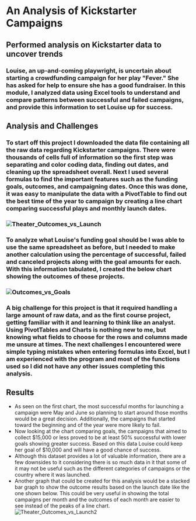 # An Analysis of Kickstarter Campaigns
## Performed analysis on Kickstarter data to uncover trends
### Louise, an up-and-coming playwright, is uncertain about starting a crowdfunding campaign for her play "Fever." She has asked for help to ensure she has a good fundraiser. In this module, I analyzed data using Excel tools to understand and compare patterns between successful and failed campaigns, and provide this information to set Louise up for success.
## Analysis and Challenges
### To start off this project I downloaded the data file containing all the raw data regarding Kickstarter campaigns. There were thousands of cells full of information so the first step was separating and color coding data, finding out dates, and cleaning up the spreadsheet overall. Next I used several formulas to find the important features such as the funding goals, outcomes, and campaigning dates. Once this was done, it was easy to manipulate the data with a PivotTable to find out the best time of the year to campaign by creating a line chart comparing successful plays and monthly launch dates.
### ![Theater_Outcomes_vs_Launch](https://user-images.githubusercontent.com/88118759/131177151-eaf16345-52f3-446c-85ad-bfdbe5d1bafc.png)
### To analyze what Louise's funding goal should be I was able to use the same spreadsheet as before, but I needed to make another calculation using the percentage of successful, failed and canceled projects along with the goal amounts for each. With this information tabulated, I created the below chart showing the outcomes of these projects.
### ![Outcomes_vs_Goals](https://user-images.githubusercontent.com/88118759/131177171-06321bf8-0b97-46ba-9824-479b120273bf.png)
### A big challenge for this project is that it required handling a large amount of raw data, and as the first course project, getting familiar with it and learning to think like an analyst. Using PivotTables and Charts is nothing new to me, but knowing what fields to choose for the rows and columns made me unsure at times. The next challenges I encountered were simple typing mistakes when entering formulas into Excel, but I am experienced with the program and most of the functions used so I did not have any other issues completing this analysis. 
## Results
- As seen on the first chart, the most successful months for launching a campaign were May and June so planning to start around those months would be a great decision. Additionally, the campaigns that started toward the beginning and of the year were more likely to fail. 
- Now looking at the chart comparing goals, the campaigns that aimed to collect $15,000 or less proved to be at least 50% successful with lower goals showing greater success. Based on this data Louise could keep her goal of $10,000 and will have a good chance of success. 
- Although this dataset provides a lot of valuable information, there are a few downsides to it considering there is so much data in it that some of it may not be useful such as the different categories of campaigns or the country where it was launched. 
- Another graph that could be created for this analysis would be a stacked bar graph to show the outcome results based on the launch date like the one shown below. This could be very useful in showing the total campaigns per month and the outcomes of each month are easier to see instead of the peaks of a line chart.![Theater_Outcomes_vs_Launch2](https://user-images.githubusercontent.com/88118759/131177116-fe249ae7-666a-4a1e-a154-bc2c3d0d9751.png)
